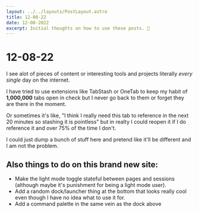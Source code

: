 ```yaml
---
layout: ../../layouts/PostLayout.astro
title: 12-08-22
date: 12-08-2022
excerpt: Initial thoughts on how to use these posts. 🤔
---
```


# 12-08-22

I see alot of pieces of content or interesting tools and projects literally *every single* day on the internet.

I have tried to use extensions like TabStash or OneTab to keep my habit of __1,000,000__ tabs open in check but I never go back to them or forget they are there in the moment.

Or sometimes it's like, "I think I really need this tab to reference in the next 20 minutes so stashing it is pointless" but in realty I could reopen it if I do reference it and over 75% of the time I don't.

I could just dump a bunch of stuff here and pretend like it'll be different and I am not the problem.

## Also things to do on this brand new site:
- Make the light mode toggle stateful between pages and sessions (although maybe it's punishment for being a light mode user).
- Add a random dock/launcher thing at the bottom that looks really cool even though I have no idea what to use it for.
- Add a command palette in the same vein as the dock above